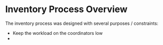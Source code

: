 # Inventory Process Overview
The inventory process was designed with several purposes / constraints:
* Keep the workload on the coordinators low
* 